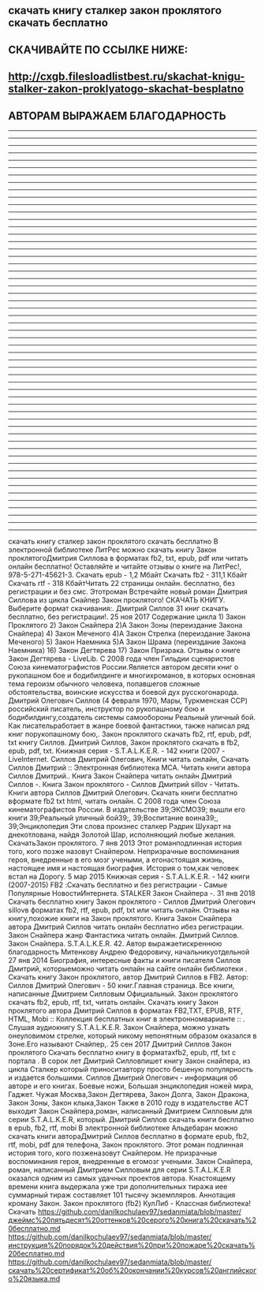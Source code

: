скачать книгу сталкер закон проклятого скачать бесплатно
--------------------------------------------------
СКАЧИВАЙТЕ ПО ССЫЛКЕ НИЖЕ:
--------------------------------------------------
http://cxgb.filesloadlistbest.ru/skachat-knigu-stalker-zakon-proklyatogo-skachat-besplatno
--------------------------------------------------
АВТОРАМ ВЫРАЖАЕМ БЛАГОДАРНОСТЬ
--------------------------------------------------
--------------------------------------------------
--------------------------------------------------
--------------------------------------------------
--------------------------------------------------
--------------------------------------------------
--------------------------------------------------
--------------------------------------------------
--------------------------------------------------
--------------------------------------------------
--------------------------------------------------
--------------------------------------------------
--------------------------------------------------
--------------------------------------------------
--------------------------------------------------
--------------------------------------------------
--------------------------------------------------
--------------------------------------------------
--------------------------------------------------
--------------------------------------------------
--------------------------------------------------
--------------------------------------------------
--------------------------------------------------
--------------------------------------------------
--------------------------------------------------
--------------------------------------------------
--------------------------------------------------
--------------------------------------------------
--------------------------------------------------
--------------------------------------------------
--------------------------------------------------
--------------------------------------------------
--------------------------------------------------
--------------------------------------------------
--------------------------------------------------
--------------------------------------------------
--------------------------------------------------
--------------------------------------------------
--------------------------------------------------
--------------------------------------------------
--------------------------------------------------
--------------------------------------------------
--------------------------------------------------
--------------------------------------------------
--------------------------------------------------
--------------------------------------------------
--------------------------------------------------
--------------------------------------------------
--------------------------------------------------
--------------------------------------------------
--------------------------------------------------
--------------------------------------------------
--------------------------------------------------
--------------------------------------------------
--------------------------------------------------
--------------------------------------------------
скачать книгу сталкер закон проклятого скачать бесплатно В электронной библиотеке ЛитРес можно скачать книгу Закон проклятогоДмитрия Силлова в форматах fb2, txt, epub, pdf или читать онлайн бесплатно! Оставляйте и читайте отзывы о книге на ЛитРес!, 978-5-271-45621-3. Cкачать epub - 1,2 Мбайт Cкачать fb2 - 311,1 Кбайт Cкачать rtf - 318 КбайтЧитать 22 страницы онлайн. бесплатно, без регистрации и без смс. Этотроман  Встречайте новый роман Дмитрия Силлова из цикла Снайпер  Закон проклятого!  СКАЧАТЬ КНИГУ. Выберите формат скачивания:. Дмитрий Силлов  31 книг скачать бесплатно, без регистрации!. 25 ноя 2017  Содержание цикла 1) Закон Проклятого 2) Закон Снайпера 2)А Закон Зоны (переиздание Закона Снайпера) 4) Закон Меченого 4)А Закон Стрелка (переиздание Закона Меченого) 5) Закон Наемника 5)А Закон Шрама (переиздание Закона Наемника) 16) Закон Дегтярева 17) Закон Призрака. Отзывы о книге Закон Дегтярева - LiveLib. С 2008 года член Гильдии сценаристов Союза кинематографистов России.Является автором десяти книг о рукопашном бое и бодибилдинге и многихроманов, в которых основная тема  героизм обычного человека, попавшегов сложные обстоятельства, воинские искусства и боевой дух русскогонарода. Дмитрий Олегович Силлов (4 февраля 1970, Мары, Туркменская ССР) российский писатель, инструктор по рукопашному бою и бодибилдингу,создатель системы самообороны Реальный уличный бой. Как писательработает в жанре боевой фантастики, также написал ряд книг порукопашному бою,. Закон проклятого скачать fb2, rtf, epub, pdf, txt книгу Силлов. Дмитрий Силлов, Закон проклятого  скачать в fb2, epub, pdf, txt. Книжная серия - S.T.A.L.K.E.R. - 142 книги (2007  - LiveInternet. Силлов Дмитрий Олегович, Книги читать онлайн, Cкачать
Силлов Дмитрий :: Электронная библиотека МСА. Читать книги автора Силлов Дмитрий.. Книга Закон Снайпера читать онлайн Дмитрий Силлов -. Книга Закон проклятого - Силлов Дмитрий sillov - Читать. Книги автора Силлов Дмитрий Олегович. Скачать книги бесплатно вформате fb2 txt html, читать онлайн. С 2008 года член Союза кинематографистов России. В издательстве 39;ЭКСМО39; вышли его книги 39;Реальный уличный бой39;, 39;Воспитание воина39;, 39;Энциклопедия  Эти слова произнес сталкер Рэдрик Шухарт на днекотлована, найдя Золотой Шар, исполняющий любые желания.  СкачатьЗакон проклятого. 7 янв 2013  Этот романподлинная история того, кого позже назовут Снайпером. Непризрачные воспоминания героя, внедренные в его мозг учеными, а егонастоящая жизнь, настоящее имя и настоящая биография. История о том,как человек встал на Дорогу. 5 мар 2015  Книжная серия - S.T.A.L.K.E.R. - 142 книги (2007-2015) FB2  :Скачать бесплатно и без регистрации - Самые Популярные НовостиИнтернета. STALKER Закон Снайпера -. 31 янв 2018  Скачать бесплатно книгу Закон проклятого - Силлов Дмитрий Олегович sillovв форматах fb2, rtf, epub, pdf, txt или читать онлайн. Отзывы на книгу,похожие книги на Закон проклятого. Книга Закон Снайпера автора Дмитрий Силлов читать онлайн бесплатно ибез регистрации. Закон Снайпера жанр Фантастика читать онлайн. Дмитрий Силлов. Закон Снайпера. S.T.A.L.K.E.R.  42. Автор выражаетискреннюю благодарность Митенкову Андрею Федоровичу, начальникуотдельной
27 янв 2014  Биография, интересные факты и книги писателя Силлов Дмитрий, которыеможно читать онлайн на сайте онлайн библиотеки . Скачать книгу Закон проклятого, автор Дмитрий Силлов в FB2. Автор: Силлов Дмитрий Олегович - 50 книг.Главная страница. Все книги, написанные Дмитрием Силловым  Официальный. Закон проклятого скачать fb2, epub, rtf, txt, читать онлайн. Скачать книгу Закон проклятого автора Дмитрий Силлов в форматах FB2,TXT, EPUB, RTF, HTML, Mobi :: Коллекция бесплатных книг в электронномварианте :: . Слушая аудиокнигу S.T.A.L.K.E.R. Закон Снайпера, можно узнать онеуловимом стрелке, который никому непонятным образом оказался в Зоне.Его называют Снайпер,. 25 сен 2017  Дмитрий Силлов Закон проклятого  Скачать бесплатно книгу в форматахfb2, epub, rtf, txt с портала .  В сорок лет Дмитрий Силловпишет книгу Закон снайпера, из цикла Сталкер который приноситавтору просто бешеную популярность и издается большими. Силлов Дмитрий Олегович - информация об авторе и его книгах. Боевые ножи, Большая энциклопедия ножей мира, Гаджет. Чужая Москва,Закон Дегтярева, Закон Долга, Закон Дракона, Закон Зоны, Закон клыка,Закон  Также в 2010 году в издательстве АСТ выходит Закон Снайпера,роман, написанный Дмитрием Силловым для серии S.T.A.L.K.E.R, который. Дмитрий Силлов  скачать книги бесплатно в epub, fb2, rtf, mobi
В электронной библиотеке Альдебаран можно скачать книги автораДмитрий Силлов бесплатно в формате epub, fb2, rtf, mobi, pdf для телефона, Закон проклятого. Этот роман  подлинная история того, кого позженазовут Снайпером. Не призрачные воспоминания героя, внедренные в егомозг учеными. Закон Снайпера, роман, написанный Дмитрием Силловым для серии S.T.A.L.K.E.R оказался одним из самых удачных проектов автора. Кнастоящему времени книга выдержала уже три дополнительных тиража иее суммарный тираж составляет 101 тысячу экземпляров. Аннотация кроману Закон. Закон проклятого (fb2)  КулЛиб - Классная библиотека! Скачать
https://github.com/danilkochulaev97/sedanmiata/blob/master/джеймс%20пятьдесят%20оттенков%20серого%20книга%20скачать%20бесплатно.md
https://github.com/danilkochulaev97/sedanmiata/blob/master/инструкция%20порядок%20действия%20при%20пожаре%20скачать%20бесплатно.md
https://github.com/danilkochulaev97/sedanmiata/blob/master/скачать%20сертификат%20об%20окончании%20курсов%20английского%20языка.md